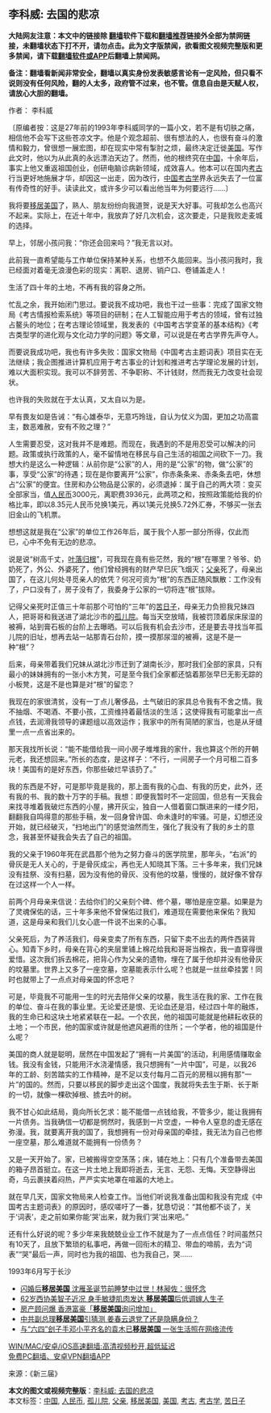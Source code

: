  <h2>李科威: 去国的悲凉</h2> <p class="notice"><b>大陆网友注意：本文中的链接除 <a href="https://github.com/bannedbook/fanqiang" >翻墙</a>软件下载和<a href="https://github.com/killgcd/justmysocks/blob/master/README.md">翻墙推荐</a>链接外全部为禁网链接，未翻墙状态下打不开，请勿点击。此为文字版禁闻，欲看图文视频完整版和更多禁闻，请下载<a href="https://github.com/bannedbook/fanqiang">翻墙软件或APP</a>后翻墙上禁闻网。</p><p>备注：翻墙看新闻非常安全，翻墙以真实身份发表敏感言论有一定风险，但只看不说则没有任何风险，翻的人太多，政府管不过来，也不管。信息自由是天赋人权，请放心大胆的翻墙。</b></p>  <div class="entry"> <p>作者： 李科威</p> <p>〔原编者按：这是27年前的1993年李科威同学的一篇小文，若不是有切肤之痛，相信他不会写下这些苍凉文字。他是个观念超前、很有想法的人，也很有奋斗的激情和毅力，曾很想一展宏图，却在现实中常有掣肘之烦，最终决定迁徙<a href="https://www.bannedbook.org/bnews/tag/%e7%be%8e%e5%9b%bd/" class="st_tag internal_tag" rel="tag" title="标签 美国 下的日志">美国</a>。写作此文时，他以为从此真的永远漂泊天边了。然而，他的根终究在<span class='wp_keywordlink_affiliate'><a href="https://www.bannedbook.org/" title="中国" target="_blank">中国</a></span>，十余年后，事实上他又重返祖国创业，创研电脑诊病新领域，成效喜人。他本可以在国内<a href="https://www.bannedbook.org/bnews/tag/%e8%80%83%e5%8f%a4/" class="st_tag internal_tag" rel="tag" title="标签 考古 下的日志">考古</a>行当更好地施展才华，却因这一出走，因为改行，<a href="https://www.bannedbook.org/bnews/tag/%E4%B8%AD%E5%9B%BD/" class="st_tag internal_tag" rel="tag" title="标签 中国 下的日志">中国</a><a href="https://www.bannedbook.org/bnews/tag/%E8%80%83%E5%8F%A4%E5%AD%A6/" class="st_tag internal_tag" rel="tag" title="标签 考古学 下的日志">考古学</a>界永远失去了一位富有传奇性的好手。读读此文，或许多少可以看出他当年为何要远行……〕</p> <p>我将要<a href="https://www.bannedbook.org/bnews/tag/%E7%A7%BB%E5%B1%85%E7%BE%8E%E5%9B%BD/" class="st_tag internal_tag" rel="tag" title="标签 移居美国 下的日志">移居美国</a>了，熟人、朋友纷纷向我道贺，说是天大好事。可我却怎么也高兴不起来。实际上，在近十年中，我放弃了好几次机会，这次要走，只是我败走麦城的选择。</p> <p>早上，邻居小孩问我：“你还会回来吗？”我无言以对。</p> <p>此前我一直希望能与工作单位保持某种关系，也想不久能回来。当小孩问我时，我已经面对着毫无浪漫色彩的现实：离职、退房、销户口、卷铺盖走人！</p> <p>生活了四十年的土地，不再有我的容身之所。</p> <p>忙乱之余，我开始闭门思过。要说我不成功吧，我也干过一些事：完成了国家文物局《考古情报检索系统》等项目的研制；在人工智能应用于考古的领域，曾有过独占鳌头的地位；在考古理论领域里，我发表的《中国考古学变革的基本结构》《考古类型学的进化观与文化动力学的问题》等文章，可以说是在考古学界先声夺人。</p>  <p>而要说我成功吧，我也有许多失败：国家文物局《中国考古主题词表》项目实在无法继续；我企图推进计算机应用于考古事业的计划和推进考古学理论发展的计划，难以大面积实现。我可以不辞劳苦、不争职称、不计钱财，然而我无力改变社会现状。</p> <p>也许我的失败就在于太认真，又太自以为是。</p> <p>早有畏友如是告诫：“有心雄泰华，无意巧玲珑，自认为仗义为国，更加之功高震主，数恶难赦，安有不败之理？”</p> <p>人生需要忍受，这对我并不是难题。而现在，我遇到的不是用忍受可以解决的问题。政策或执行政策的人，毫不留情地在移民与自己生活的祖国之间砍下一刀。我想大约是这么一种逻辑：从前你是“公家”的人，用的是“公家”的物，做“公家”的事，享受“公家”的待遇；现在是你要离开“公家”，你赤条条来、赤条条去吧，休想占“公家”的便宜。住房和办公物品是公家的，必须退掉：属于自己的两大项：变买全部家当，值<a href="https://www.bannedbook.org/bnews/tag/%e4%ba%ba%e6%b0%91%e5%b8%81/" class="st_tag internal_tag" rel="tag" title="标签 人民币 下的日志">人民币</a>3000元，离职费3936元，此两项之和，按照政策能给我的价格比率，即以8.35元人民币兑换1美元，再以1美元兑换5.72外汇券，不够买一张去旧金山的飞机票。</p> <p>想想这就是我在“公家”的单位工作26年后，属于我个人那一部分所得，仅此而已，心中不免有无边的悲凉。</p> <p>说是说“树高千丈，<span class='wp_keywordlink'><a href="https://www.bannedbook.org/forum2/topic1641.html" title="正见网《灵子：叶落归根》" target="_blank">叶落归根</a></span>”，可我现在竟有些茫然，我的“根”在哪里？爷爷、奶奶死了，外公、外婆死了，他们曾经拥有的财产早巳灰飞烟灭；<a href="https://www.bannedbook.org/bnews/tag/%E7%88%B6%E4%BA%B2/" class="st_tag internal_tag" rel="tag" title="标签 父亲 下的日志">父亲</a>死了，母亲出国了，在这儿何处寻觅亲人的依凭？何况可资为“根”的东西正随风飘散：工作没有了，户口没有了，房子没有了，我委身于公家的一切将连“根”拔除。</p> <p>记得父亲死时正值三十年前那个可怕的“三年”的<a href="https://www.bannedbook.org/bnews/tag/%E8%8B%A6%E6%97%A5%E5%AD%90/" class="st_tag internal_tag" rel="tag" title="标签 苦日子 下的日志">苦日子</a>，母亲无力负担我兄妹四人，把哥哥和我送进了湖北沙市的<a href="https://www.bannedbook.org/bnews/tag/%E5%AD%A4%E5%84%BF%E9%99%A2/" class="st_tag internal_tag" rel="tag" title="标签 孤儿院 下的日志">孤儿院</a>。每当天空放晴，我被罚顶着尿床尿湿的被褥，站到膏石板的台阶上去曝晒。可以后我有机会去沙市，还是要去寻找当年孤儿院的旧址，想再去站一站那青石台阶，摸一摸那尿湿的被褥，这是不是一种“根”？</p>  <p>后来，母亲带着我们兄妹从湖北沙市迁到了湖南长沙，那时我们全部的家具，只有最小的妹妹拥有的一张小木方凳，可是至今我们全家都还惦着那张早巳无影无踪的小板凳，这是不是也算是对“根”的留恋？</p> <p>我现在的家很清贫，没有一丁点儿奢侈品，土气破旧的家具总令我有不舍之情。我不抽烟、不喝酒、不要小孩，工资维持着最恬淡的生活；这使得我有可能拿出一点点钱，去润滑我领导的课题组以高效运作；我家中的所有简陋的家当，也是从牙缝里一点一点省出来的。</p> <p>那天我找所长说：“能不能借给我一间小房子堆堆我的家什，我也算这个所的开朝元老，我还想回来。”所长的态度，是这样子：“不行，一间房子一个月可租二百多块！美国有的是好东西，你那些破烂早该扔了。”</p> <p>我的东西是不好，可是那毕竟是我的，那上面有我的心血、有我的历史，此外，还有我的书、我的数十万字的手稿。我想：即便我暂时不一定回国，但总有一天我会来找寻堆着我破烂东西的小屋，拂开灰尘，独自一人借着窗口飘进来的一缕夕阳，翻翻我自鸣得意的那些手稿，发一回身曾许国、命未逢时的牢骚。可是，幻想还没开始，就已经破灭，“扫地出门”的感觉油然而生，强化了我没有了我的乡土的意念，我甚至怀疑我会失去了自己的祖国。</p> <p>我的父亲于1960年死在武昌那个他为之努力奋斗的医学院里，那年头，“右派”的骨灰是无人关心的，于是骨灰成尘，再也无人知晓其下落。三十多年来，我们兄妹没有挂祭、没有扫墓，因为没有他的骨灰、没有他的坟墓，慢慢的，就好像不曾存在过这样一个人一样。</p> <p>前两个月母亲来信说：去给你们的父亲刻个碑、修个墓，哪怕是座空墓。如果是为了灵魂保佑的话，三十年多来他不曾保佑过我们，难道现在需要他来保佑？我知道，这是母亲和我们儿女心底一件说不出来的心事。</p> <p>父亲死后，为了养活我们，母亲变卖了所有东西，只留下卖不出去的两件西装背心。知青下乡时，母亲在背心的夹层里铺上棉花给我和哥哥当棉衣，我一直穿得很爱惜。这次我们拆去棉花，把背心作为父亲的遗物，埋在了属于他却并没有他骨灰的坟墓里。世界上又多了一座空墓，空墓能表示什么呢？也就是一丝丝牵挂罢！同时也就带上了一点点对母亲国的怀念吧？</p>  <p>可是，毕竟我不可能用一生的时光去陪伴父亲的坟墓，我生活在我的家、工作在我的单位、奋斗在我的事业里。无论爱还是恨、无论血还是泪，经过四十年的融炼，我的生命已和这块土地紧紧联在一起。一个农民，他的祖国可能就是他耕耘收获的土地；一个市民，他的国家或许就是他遮风避雨的住所；一个学者，他的祖国是什么呢？</p> <p>美国的商人就是聪明，居然在中国发起了“拥有一片美国”的活动，利用感情赚取金钱。我没有金钱，只能用汗水浇灌情感，我只想拥有“一片中国”，可是，以我26年的工龄、刻苦踏实的工作精神，是不足以支付每月二百元的房租以拥有那“一片”的国的。然而，只要以移民的脚步走出这个国度，我就将失去生于斯、长于斯的一切，就像一棵砍掉根、掳去叶的树。</p> <p>我不甘心如此结局，竟向所长乞求：能不能借一点钱给我，不管多少，能让我拥有一片债务。当我确信一切都是惘然时，我感到一片空虚，一种令人窒息的虚无感在弥漫。我，就要离开我的国了，我想拥有一份对母亲国的牵挂，我无法为自己也修一座空墓，那么难道就不能拥有一份债务？</p> <p>又是一天开始了。家，已被搬得空空荡荡；床，铺在地上：只有几个准备带去美国的箱子昂首挺立。在这一片土地上我即将逝去，无言、无怨、无悔。天空静得出奇，乌云裹挟着闷热，严严实实地罩在喧嚣的大地上。</p> <p>就在早几天，国家文物局来人检查工作。当他们听说我准备出国和我没有完成《中国考古主题词表》的原因时，感叹嗟吁了一番，犹恳切说：“其他都不谈了，关于‘词表’，走之前如果你能‘哭’出来，就为我们‘哭’出来吧。”</p> <p>还有什么好说的呢？多少年来我兢兢业业工作不就是为了一点点信任？时间虽然只有10天了，且放下繁琐的私事吧，再做一回衔木的精卫、带血的啼鹃，去为“词表”“哭”最后一声，同时也为我的祖国、也为我自己，哭……</p> <p>1993年6月写于长沙</p>  <ul class='op-related-articles' title='相关阅读'> <li><a href='https://www.bannedbook.org/bnews/yule/20210207/1482973.html' target='_blank'>闪婚后<b>移居美国</b> 沈雁圣诞节前睡梦中过世！林昶佐：很怀念</a></li> <li><a href='https://www.bannedbook.org/bnews/yule/20200703/1354798.html' target='_blank'>62岁西协美智子近况 身手敏捷肌肉发达 <b>移居美国</b>后低调嫁人生子</a></li> <li><a href='https://www.bannedbook.org/bnews/taiwannews/20190815/1174986.html' target='_blank'>房产顾问爆 香港富豪「<b>移居美国</b>询问增加」</a></li> <li><a href='https://www.bannedbook.org/bnews/cbnews/20181205/1042459.html' target='_blank'>中共副总理<b>移居美国</b>引猜测 姜春云退党了还是隐瞒身份？</a></li> <li><a href='https://www.bannedbook.org/bnews/cbnews/20170321/733972.html' target='_blank'>与“六四”刽子手邓小平齐名的袁木已<b>移居美国</b> 一张生活照在网络流传</a></li> </ul> <p class="texttj"> <a href="https://github.com/bannedbook/fanqiang/wiki/V2ray%E6%9C%BA%E5%9C%BA" target="_blank">WIN/MAC/安卓/iOS高速翻墙:高清视频秒开,超低延迟</a><br/> <a href="https://github.com/bannedbook/fanqiang/wiki/%E7%A6%81%E9%97%BB%E7%BD%91%E5%AE%89%E5%8D%93%E7%BF%BB%E5%A2%99%E6%96%B0%E9%97%BBAPP" target="_blank">免费PC翻墙、安卓VPN翻墙APP</a></p><div id="archive-pix-1" class="banner-ads"> <!-- AuctionX Display platform tag START --> <div id="26318x728x90x621x_ADSLOT1" clicktrack="%%CLICK_URL_ESC%%"></div> <!-- AuctionX Display platform tag END --> </div> <div id="archive-pix-2" class="banner-ads"> <!-- AuctionX Display platform tag START --> <div id="26315x300x250x621x_ADSLOT1" clicktrack="%%CLICK_URL_ESC%%"></div> <!-- AuctionX Display platform tag END --> </div><p> 来源：《新三届》 </p><a name='sharetosocial'></a>       <div><b>本文的图文或视频完整版</b>：<a href='https://www.bannedbook.org/bnews/comments/20210508/1542084.html'>李科威: 去国的悲凉</a></div>  </div><!--END ENTRY--> <div class="postfooter"> <div>本文标签：<a href="https://www.bannedbook.org/bnews/tag/%E4%B8%AD%E5%9B%BD/" rel="tag">中国</a>, <a href="https://www.bannedbook.org/bnews/tag/%e4%ba%ba%e6%b0%91%e5%b8%81/" rel="tag">人民币</a>, <a href="https://www.bannedbook.org/bnews/tag/%E5%AD%A4%E5%84%BF%E9%99%A2/" rel="tag">孤儿院</a>, <a href="https://www.bannedbook.org/bnews/tag/%E7%88%B6%E4%BA%B2/" rel="tag">父亲</a>, <a href="https://www.bannedbook.org/bnews/tag/%E7%A7%BB%E5%B1%85%E7%BE%8E%E5%9B%BD/" rel="tag">移居美国</a>, <a href="https://www.bannedbook.org/bnews/tag/%e7%be%8e%e5%9b%bd/" rel="tag">美国</a>, <a href="https://www.bannedbook.org/bnews/tag/%e8%80%83%e5%8f%a4/" rel="tag">考古</a>, <a href="https://www.bannedbook.org/bnews/tag/%E8%80%83%E5%8F%A4%E5%AD%A6/" rel="tag">考古学</a>, <a href="https://www.bannedbook.org/bnews/tag/%E8%8B%A6%E6%97%A5%E5%AD%90/" rel="tag">苦日子</a></div>  </div><!--END POSTFOOTER--> 